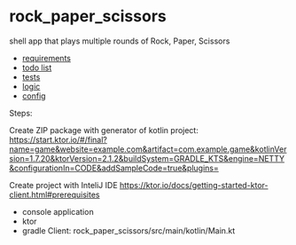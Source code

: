 # rock_paper_scissors
shell app that plays multiple rounds of Rock, Paper, Scissors

+ [requirements](requirements.md)
+ [todo list](todo.md)
+ [tests](tests.md)
+ [logic](logic.md)
+ [config](config.md)

Steps:

Create ZIP package with generator of kotlin project:
https://start.ktor.io/#/final?name=game&website=example.com&artifact=com.example.game&kotlinVersion=1.7.20&ktorVersion=2.1.2&buildSystem=GRADLE_KTS&engine=NETTY&configurationIn=CODE&addSampleCode=true&plugins=

Create project with InteliJ IDE
https://ktor.io/docs/getting-started-ktor-client.html#prerequisites

+ console application
+ ktor
+ gradle
Client:
rock_paper_scissors/src/main/kotlin/Main.kt